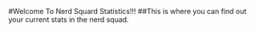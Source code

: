 #Welcome To Nerd Squard Statistics!!!
##This is where you can find out your current stats in the nerd squad. 
